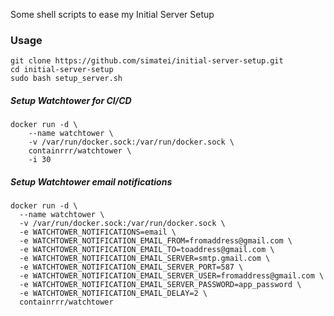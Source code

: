 Some shell scripts to ease my Initial Server Setup
### Usage

```
git clone https://github.com/simatei/initial-server-setup.git
cd initial-server-setup
sudo bash setup_server.sh

```
##### Setup Watchtower for CI/CD
```
docker run -d \
    --name watchtower \
    -v /var/run/docker.sock:/var/run/docker.sock \
    containrrr/watchtower \
    -i 30
```

##### Setup Watchtower email notifications
```
docker run -d \
  --name watchtower \
  -v /var/run/docker.sock:/var/run/docker.sock \
  -e WATCHTOWER_NOTIFICATIONS=email \
  -e WATCHTOWER_NOTIFICATION_EMAIL_FROM=fromaddress@gmail.com \
  -e WATCHTOWER_NOTIFICATION_EMAIL_TO=toaddress@gmail.com \
  -e WATCHTOWER_NOTIFICATION_EMAIL_SERVER=smtp.gmail.com \
  -e WATCHTOWER_NOTIFICATION_EMAIL_SERVER_PORT=587 \
  -e WATCHTOWER_NOTIFICATION_EMAIL_SERVER_USER=fromaddress@gmail.com \
  -e WATCHTOWER_NOTIFICATION_EMAIL_SERVER_PASSWORD=app_password \
  -e WATCHTOWER_NOTIFICATION_EMAIL_DELAY=2 \
  containrrr/watchtower
```
